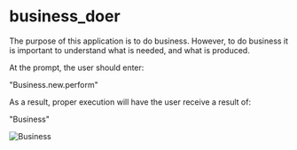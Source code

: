 # business_doer
The purpose of this application is to do business. However, to do business it is important to understand what is needed, and what is produced.

At the prompt, the user should enter: 

"Business.new.perform"

As a result, proper execution will have the user receive a result of:

"Business"

![Business](http://s2.quickmeme.com/img/5d/5d8664cf92e4ce604998ebc905667d3186818aee1c8786b9cfd51712eead636e.jpg)
